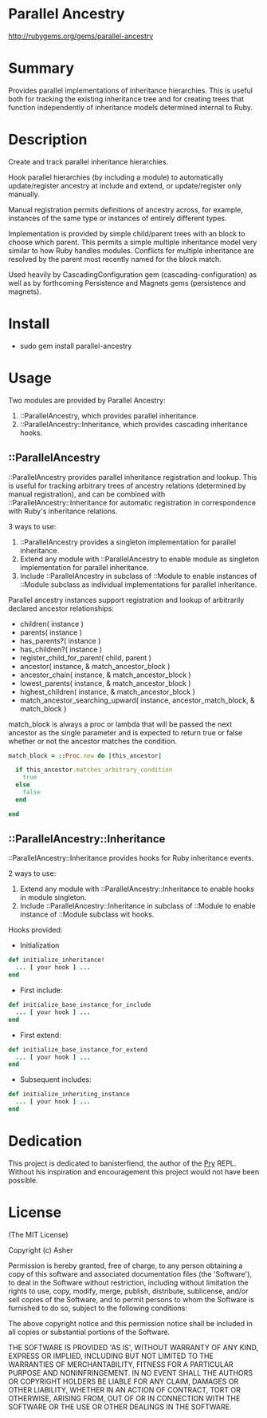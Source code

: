 # Parallel Ancestry #

http://rubygems.org/gems/parallel-ancestry

# Summary #

Provides parallel implementations of inheritance hierarchies. This is useful both for tracking the existing inheritance tree and for creating trees that function independently of inheritance models determined internal to Ruby.

# Description #

Create and track parallel inheritance hierarchies.

Hook parallel hierarchies (by including a module) to automatically update/register ancestry at include and extend, or update/register only manually. 

Manual registration permits definitions of ancestry across, for example, instances of the same type or instances of entirely different types. 

Implementation is provided by simple child/parent trees with an block to choose which parent. This permits a simple multiple inheritance model very similar to how Ruby handles modules. Conflicts for multiple inheritance are resolved by the parent most recently named for the block match.

Used heavily by CascadingConfiguration gem (cascading-configuration) as well as by forthcoming Persistence and Magnets gems (persistence and magnets).

# Install #

* sudo gem install parallel-ancestry

# Usage #

Two modules are provided by Parallel Ancestry:

1. ::ParallelAncestry, which provides parallel inheritance.
2. ::ParallelAncestry::Inheritance, which provides cascading inheritance hooks.

## ::ParallelAncestry ##

::ParallelAncestry provides parallel inheritance registration and lookup. This is useful for tracking arbitrary trees of ancestry relations (determined by manual registration), and can be combined with ::ParallelAncestry::Inheritance for automatic registration in correspondence with Ruby's inheritance relations.

3 ways to use:

1. ::ParallelAncestry provides a singleton implementation for parallel inheritance.
2. Extend any module with ::ParallelAncestry to enable module as singleton implementation for parallel inheritance.
3. Include ::ParallelAncestry in subclass of ::Module to enable instances of ::Module subclass as individual implementations for parallel inheritance.

Parallel ancestry instances support registration and lookup of arbitrarily declared ancestor relationships:

* children( instance )
* parents( instance )
* has_parents?( instance )
* has_children?( instance )
* register_child_for_parent( child, parent )
* ancestor( instance, & match_ancestor_block )
* ancestor_chain( instance, & match_ancestor_block )
* lowest_parents( instance, & match_ancestor_block )
* highest_children( instance, & match_ancestor_block )
* match_ancestor_searching_upward( instance, ancestor_match_block, & match_block )

match_block is always a proc or lambda that will be passed the next ancestor as the single parameter and is expected to return true or false whether or not the ancestor matches the condition.

```ruby
match_block = ::Proc.new do |this_ancestor|

  if this_ancestor.matches_arbitrary_condition
    true
  else
    false
  end

end
```

## ::ParallelAncestry::Inheritance ##

::ParallelAncestry::Inheritance provides hooks for Ruby inheritance events.

2 ways to use:

1. Extend any module with ::ParallelAncestry::Inheritance to enable hooks in module singleton.
2. Include ::ParallelAncestry::Inheritance in subclass of ::Module to enable instance of ::Module subclass wit hooks.

Hooks provided:

* Initialization

```ruby
def initialize_inheritance!
  ... [ your hook ] ...
end
```

* First include:

```ruby
def initialize_base_instance_for_include
  ... [ your hook ] ...
end
```


* First extend:

```ruby
def initialize_base_instance_for_extend
  ... [ your hook ] ...
end
```

* Subsequent includes:


```ruby
def initialize_inheriting_instance
  ... [ your hook ] ...
end
```

# Dedication

This project is dedicated to banisterfiend, the author of the [Pry](http://pry.github.com) REPL. Without his
inspiration and encouragement this project would not have been possible.

# License #

  (The MIT License)

  Copyright (c) Asher

  Permission is hereby granted, free of charge, to any person obtaining
  a copy of this software and associated documentation files (the
  'Software'), to deal in the Software without restriction, including
  without limitation the rights to use, copy, modify, merge, publish,
  distribute, sublicense, and/or sell copies of the Software, and to
  permit persons to whom the Software is furnished to do so, subject to
  the following conditions:

  The above copyright notice and this permission notice shall be
  included in all copies or substantial portions of the Software.

  THE SOFTWARE IS PROVIDED 'AS IS', WITHOUT WARRANTY OF ANY KIND,
  EXPRESS OR IMPLIED, INCLUDING BUT NOT LIMITED TO THE WARRANTIES OF
  MERCHANTABILITY, FITNESS FOR A PARTICULAR PURPOSE AND NONINFRINGEMENT.
  IN NO EVENT SHALL THE AUTHORS OR COPYRIGHT HOLDERS BE LIABLE FOR ANY
  CLAIM, DAMAGES OR OTHER LIABILITY, WHETHER IN AN ACTION OF CONTRACT,
  TORT OR OTHERWISE, ARISING FROM, OUT OF OR IN CONNECTION WITH THE
  SOFTWARE OR THE USE OR OTHER DEALINGS IN THE SOFTWARE.
